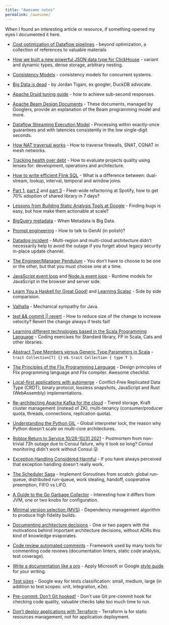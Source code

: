 ```yaml
---
title: "Awesome notes"
permalink: /awesome/
---
```


When I found an interesting article or resource, if something opened my eyes I documented it here.

* [Cost optimization of Dataflow pipelines](https://beamsummit.org/slides/2024/CostoptimizationofDataflowpipelines.pdf) - 
beyond optimization, a collection of references to valuable materials

* [How we built a new powerful JSON data type for ClickHouse](https://clickhouse.com/blog/a-new-powerful-json-data-type-for-clickhouse) - variant and dynamic types, dense storage, arbitrary nesting.

* [Consistency Models](https://jepsen.io/consistency) - consistency models for concurrent systems.

* [Big Data is dead](https://motherduck.com/blog/big-data-is-dead/) - by Jordan Tigani, ex googler, DuckDB advocate.

* [Apache Druid tuning guide](https://imply.io/developer/articles/learn-how-to-achieve-sub-second-responses-with-apache-druid/) - how to achieve sub-second responses.

* [Apache Beam Design Documents](https://s.apache.org/beam-design-docs) - These documents, managed by Googlers, provide an explanation of the Beam programming model and more.

* [Dataflow Streaming Execution Model](https://medium.com/google-cloud/streaming-engine-execution-model-1eb2eef69a8e) -
Processing within exactly-once guarantees and with latencies consistently in the low single-digit seconds.

* [How NAT traversal works](https://tailscale.com/blog/how-nat-traversal-works) -
How to traverse firewalls, SNAT, CGNAT in mesh networks.

* [Tracking health over debt](https://www.rea-group.com/about-us/news-and-insights/blog/what-good-software-looks-like-at-rea/) -
How to evaluate projects quality using lenses for: development, operations and architecture.

* [How to write efficient Flink SQL](https://www.alibabacloud.com/blog/how-to-write-simple-and-efficient-flink-sql_600148) -
What is a difference between: dual-stream, lookup, interval, temporal and window joins.

* [Part 1](https://engineering.atspotify.com/2023/04/spotifys-shift-to-a-fleet-first-mindset-part-1/),
[part 2](https://engineering.atspotify.com/2023/05/fleet-management-at-spotify-part-2-the-path-to-declarative-infrastructure/) and
[part 3](https://engineering.atspotify.com/2023/05/fleet-management-at-spotify-part-3-fleet-wide-refactoring/) -
Fleet-wide refactoring at Spotify, how to get 70% adoption of shared library in 7 days?

* [Lessons from Building Static Analysis Tools at Google](https://cacm.acm.org/magazines/2018/4/226371-lessons-from-building-static-analysis-tools-at-google/fulltext) -
Finding bugs is easy, but how make them actionable at scale?

* [BigQuery metadata](http://vldb.org/pvldb/vol14/p3083-edara.pdf) -
When Metadata is Big Data.

* [Prompt engineering](https://www.promptopedia.pl) -
How to talk to GenAI (in polish)?

* [Datadog incident](https://www.datadoghq.com/blog/2023-03-08-multiregion-infrastructure-connectivity-issue/) -
Multi-region and multi-cloud architecture didn't necessarily help to avoid the outage if you forget about legacy security in-place update channel.

* [The Engineer/Manager Pendulum](https://www.infoq.com/presentations/hands-on-coding-managers/) -
You don’t have to choose to be one or the other, but that you must choose one at a time.

* [JavaScript event loop](https://developer.mozilla.org/en-US/docs/Web/JavaScript/EventLoop)
and [Node.js event loop](https://nodejs.org/en/docs/guides/event-loop-timers-and-nexttick#what-is-the-event-loop) -
Runtime models for JavaScript in the browser and server side.

* [Learn You a Haskell for Great Good!](http://learnyouahaskell.com/chapters) and [Learning Scalaz](https://eed3si9n.com/learning-scalaz/) -
Side by side comparision.

* [Valhalla](https://openjdk.org/projects/valhalla/design-notes/state-of-valhalla/01-background) -
Mechanical sympathy for Java.

* [test && commit || revert](https://medium.com/@kentbeck_7670/test-commit-revert-870bbd756864) -
How to reduce size of the change to increase velocity? Revert the change always if tests fail!

* [Learning different technologies based in the Scala Programming Language](https://www.scala-exercises.org) -
Coding exercises for Standard library, FP in Scala, Cats and other libraries.

* [Abstract Type Members versus Generic Type Parameters in Scala](https://www.artima.com/weblogs/viewpost.jsp?thread=270195) -
`trait Collection[T] {}` vs. `trait Collection { type T }`.

* [The Principles of the Flix Programming Language](https://flix.dev/principles/) -
Design principles of Flix programming language and Flix compiler. Awesome checklist.

* [Local-first applications with automerge](https://youtu.be/I4aVMYhL8Pk) -
Conflict-Free Replicated Data Type (CRDT), binary protocol, lossless snapshots, JavaScript and Rust (WebAssembly) implementations.

* [Re-architecting Apache Kafka for the cloud](https://youtu.be/ZSuoLgNWBRU) -
Tiered storage, Kraft cluster management (instead of ZK), multi-tenancy (consumer/producer quota, threads, connections, replication quota).

* [Understanding the Python GIL](https://youtu.be/Obt-vMVdM8s) -
Global interpreter lock, the reason why Python doesn't scale on multi-core architectures.

* [Roblox Return to Service 10/28-10/31 2021](https://blog.roblox.com/2022/01/roblox-return-to-service-10-28-10-31-2021/) -
Postmortem from non-trivial 73h outage due to Consul failure, why it took so long?
Consul monitoring didn't work without Consul 😜

* [Exception Handling Considered Harmful](https://www.lighterra.com/papers/exceptionsharmful/) -
If you have always perceived that exception handling doesn't really work.

* [The Scheduler Saga](https://youtu.be/YHRO5WQGh0k) -
Implement Goroutines from scratch: global run-queue, distributed run-queue, work stealing, handoff, cooperative preemption, FIFO vs LIFO.

* [A Guide to the Go Garbage Collector](https://go.dev/doc/gc-guide) -
Interesting how it differs from JVM, one or two knobs for configuration.

* [Minimal version selection (MVS)](https://research.swtch.com/vgo-mvs) -
Dependency management algorithm to produce high fidelity builds.

* [Documenting architecture decisions](https://cognitect.com/blog/2011/11/15/documenting-architecture-decisions) -
One or two pagers with the motivations behind important architecture decisions, without ADRs this kind of knowledge evaporates.

* [Code review automated comments](https://github.com/reviewdog/reviewdog) -
Framework used by many tools for commenting code reviews (documentation linters, static code analysis, test coverage).

* [Write a documentation like a pro](https://vale.sh) -
Apply Microsoft or Google [style guide](https://github.com/errata-ai/packages) for your writing.

* [Test sizes](https://testing.googleblog.com/2010/12/test-sizes.html) -
Google way for tests classification: small, medium, large (in addition to test scopes: unit, integration, e2e).

* [Pre-commit: Don’t Git hooked!](https://www.thoughtworks.com/insights/blog/pre-commit-don-t-git-hooked) -
Don't use Git pre-commit hook for checking code quality, valuable checks take too much time to run.

* [Don’t deploy applications with Terraform](https://medium.com/google-cloud/dont-deploy-applications-with-terraform-2f4508a45987) -
Terraform is for static resources management, not for application deployment.
